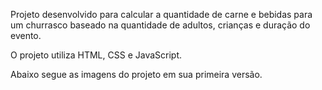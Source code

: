 Projeto desenvolvido para calcular a quantidade de carne e bebidas para um churrasco baseado na quantidade de adultos, crianças e duração do evento.

O projeto utiliza HTML, CSS e JavaScript.

Abaixo segue as imagens do projeto em sua primeira versão.

